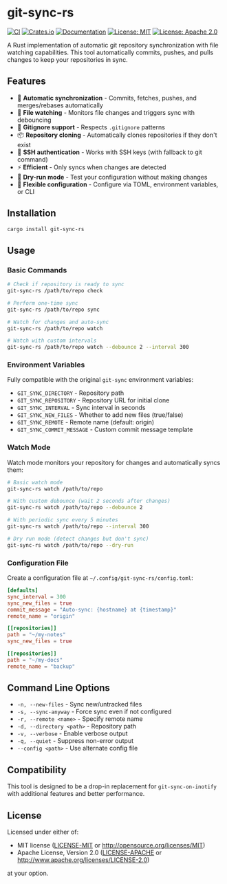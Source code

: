 # git-sync-rs

[![CI](https://github.com/colonelpanic8/git-sync-rs/workflows/CI/badge.svg)](https://github.com/colonelpanic8/git-sync-rs/actions)
[![Crates.io](https://img.shields.io/crates/v/git-sync-rs.svg)](https://crates.io/crates/git-sync-rs)
[![Documentation](https://docs.rs/git-sync-rs/badge.svg)](https://docs.rs/git-sync-rs)
[![License: MIT](https://img.shields.io/badge/License-MIT-yellow.svg)](https://opensource.org/licenses/MIT)
[![License: Apache 2.0](https://img.shields.io/badge/License-Apache%202.0-blue.svg)](https://opensource.org/licenses/Apache-2.0)

A Rust implementation of automatic git repository synchronization with file watching capabilities. This tool automatically commits, pushes, and pulls changes to keep your repositories in sync.

## Features

- 🔄 **Automatic synchronization** - Commits, fetches, pushes, and merges/rebases automatically
- 👀 **File watching** - Monitors file changes and triggers sync with debouncing
- 🚫 **Gitignore support** - Respects `.gitignore` patterns
- 📦 **Repository cloning** - Automatically clones repositories if they don't exist
- 🔐 **SSH authentication** - Works with SSH keys (with fallback to git command)
- ⚡ **Efficient** - Only syncs when changes are detected
- 🧪 **Dry-run mode** - Test your configuration without making changes
- 🔧 **Flexible configuration** - Configure via TOML, environment variables, or CLI

## Installation

```bash
cargo install git-sync-rs
```

## Usage

### Basic Commands

```bash
# Check if repository is ready to sync
git-sync-rs /path/to/repo check

# Perform one-time sync
git-sync-rs /path/to/repo sync

# Watch for changes and auto-sync
git-sync-rs /path/to/repo watch

# Watch with custom intervals
git-sync-rs /path/to/repo watch --debounce 2 --interval 300
```

### Environment Variables

Fully compatible with the original `git-sync` environment variables:

- `GIT_SYNC_DIRECTORY` - Repository path
- `GIT_SYNC_REPOSITORY` - Repository URL for initial clone
- `GIT_SYNC_INTERVAL` - Sync interval in seconds
- `GIT_SYNC_NEW_FILES` - Whether to add new files (true/false)
- `GIT_SYNC_REMOTE` - Remote name (default: origin)
- `GIT_SYNC_COMMIT_MESSAGE` - Custom commit message template

### Watch Mode

Watch mode monitors your repository for changes and automatically syncs them:

```bash
# Basic watch mode
git-sync-rs watch /path/to/repo

# With custom debounce (wait 2 seconds after changes)
git-sync-rs watch /path/to/repo --debounce 2

# With periodic sync every 5 minutes
git-sync-rs watch /path/to/repo --interval 300

# Dry run mode (detect changes but don't sync)
git-sync-rs watch /path/to/repo --dry-run
```

### Configuration File

Create a configuration file at `~/.config/git-sync-rs/config.toml`:

```toml
[defaults]
sync_interval = 300
sync_new_files = true
commit_message = "Auto-sync: {hostname} at {timestamp}"
remote_name = "origin"

[[repositories]]
path = "~/my-notes"
sync_new_files = true

[[repositories]]
path = "~/my-docs"
remote_name = "backup"
```

## Command Line Options

- `-n, --new-files` - Sync new/untracked files
- `-s, --sync-anyway` - Force sync even if not configured
- `-r, --remote <name>` - Specify remote name
- `-d, --directory <path>` - Repository path
- `-v, --verbose` - Enable verbose output
- `-q, --quiet` - Suppress non-error output
- `--config <path>` - Use alternate config file

## Compatibility

This tool is designed to be a drop-in replacement for `git-sync-on-inotify` with additional features and better performance.

## License

Licensed under either of:
- MIT license ([LICENSE-MIT](LICENSE-MIT) or http://opensource.org/licenses/MIT)
- Apache License, Version 2.0 ([LICENSE-APACHE](LICENSE-APACHE) or http://www.apache.org/licenses/LICENSE-2.0)

at your option.